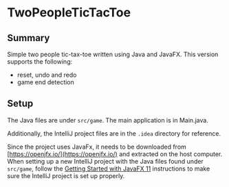 # TwoPeopleTicTacToe
## Summary
Simple two people tic-tax-toe written using Java and JavaFX. This version supports the following:
- reset, undo and redo
- game end detection

## Setup
The Java files are under ```src/game```. The main application is in Main.java. 

Additionally, the IntelliJ project files are in the ```.idea``` directory for reference.

Since the project uses JavaFx, it needs to be downloaded from [https://openjfx.io/](https://openjfx.io/) and extracted on the host computer. When setting up a new IntelliJ project with the Java files found under ```src/game```, follow the [Getting Started with JavaFX 11](https://openjfx.io/openjfx-docs/#IDE-Intellij) instructions to make sure the IntelliJ project is set up properly.

